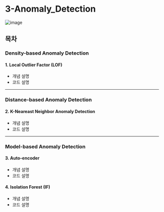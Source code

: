 # 3-Anomaly_Detection
![image](https://user-images.githubusercontent.com/115224653/201884901-1ebfc84a-9541-4001-8e61-799065b0adab.png)

## 목차

### Density-based Anomaly Detection
#### 1. Local Outlier Factor (LOF) 
  - 개념 설명   
  - 코드 설명
___
### Distance-based Anomaly Detection
#### 2. K-Neareast Neighbor Anomaly Detection
  - 개념 설명   
  - 코드 설명
___
### Model-based Anomaly Detection
#### 3. Auto-encoder
  - 개념 설명   
  - 코드 설명
#### 4. Isolation Forest (IF)
  - 개념 설명   
  - 코드 설명

